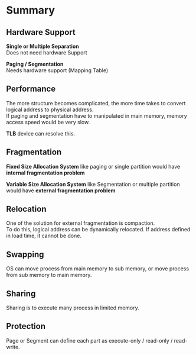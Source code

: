 # Summary

## Hardware Support

**Single or Multiple Separation**  
Does not need hardware Support

**Paging / Segmentation**  
Needs hardware support \(Mapping Table\)

## Performance

The more structure becomes complicated, the more time takes to convert logical address to physical address.  
If paging and segmentation have to manipulated in main memory, memory access speed would be very slow.

**TLB** device can resolve this.

## Fragmentation

**Fixed Size Allocation System** like paging or single partition would have **internal fragmentation problem**

**Variable Size Allocation System** like Segmentation or multiple partition would have **external fragmentation problem**

## **Relocation**

One of the solution for external fragmentation is compaction.  
To do this, logical address can be dynamically relocated. If address defined in load time, it cannot be done.

## Swapping

OS can move process from main memory to sub memory, or move process from sub memory to main memory.

## Sharing

Sharing is to execute many process in limited memory.

## Protection

Page or Segment can define each part as execute-only / read-only / read-write.



